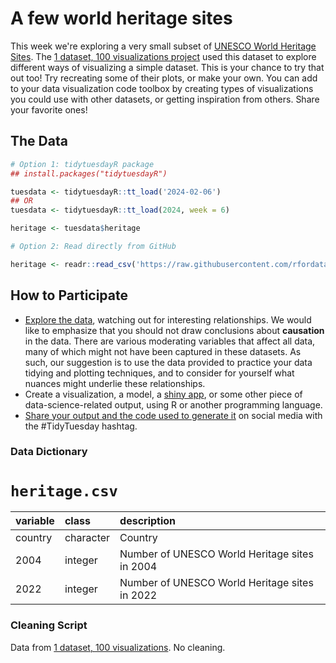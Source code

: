 # A few world heritage sites

This week we're exploring a very small subset of [UNESCO World Heritage Sites](https://whc.unesco.org/en/list). 
The [1 dataset, 100 visualizations project](https://100.datavizproject.com/) used this dataset to explore different ways of visualizing a simple dataset. 
This is your chance to try that out too! Try recreating some of their plots, or make your own. You can add to your data visualization code toolbox by creating types of visualizations you could use with other datasets, or getting inspiration from others. Share your favorite ones!

## The Data

```r
# Option 1: tidytuesdayR package 
## install.packages("tidytuesdayR")

tuesdata <- tidytuesdayR::tt_load('2024-02-06')
## OR
tuesdata <- tidytuesdayR::tt_load(2024, week = 6)

heritage <- tuesdata$heritage

# Option 2: Read directly from GitHub

heritage <- readr::read_csv('https://raw.githubusercontent.com/rfordatascience/tidytuesday/main/data/2024/2024-02-06/heritage.csv')
```

## How to Participate

- [Explore the data](https://r4ds.hadley.nz/), watching out for interesting relationships. We would like to emphasize that you should not draw conclusions about **causation** in the data. There are various moderating variables that affect all data, many of which might not have been captured in these datasets. As such, our suggestion is to use the data provided to practice your data tidying and plotting techniques, and to consider for yourself what nuances might underlie these relationships.
- Create a visualization, a model, a [shiny app](https://shiny.posit.co/), or some other piece of data-science-related output, using R or another programming language.
- [Share your output and the code used to generate it](../../../sharing.md) on social media with the #TidyTuesday hashtag.

### Data Dictionary

# `heritage.csv`

|variable |class     |description |
|:--------|:---------|:-----------|
|country  |character   |Country |
|2004     |integer   |Number of UNESCO World Heritage sites in 2004 |
|2022     |integer   |Number of UNESCO World Heritage sites in 2022 |

### Cleaning Script

Data from [1 dataset, 100 visualizations](https://100.datavizproject.com/). No cleaning. 
